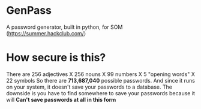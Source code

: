 # GenPass
A password generator, built in python, for SOM (https://summer.hackclub.com/)



# How secure is this?

There are 256 adjectives X 256 nouns X 99 numbers X 5 "opening words" X 22 symbols
So there are **__713,687,040__** possible passwords.
And since it runs on your system, it doesn't save your passwords to a database. The downside is you have to find somewhere to save your passwords because it will **__Can't save passwords at all in this form__**
